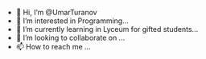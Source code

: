 - 👋 Hi, I’m @UmarTuranov
- 👀 I’m interested in Programming...
- 🌱 I’m currently learning in Lyceum for gifted students...
- 💞️ I’m looking to collaborate on ...
- 📫 How to reach me ...

<!---
UmarTuranov/UmarTuranov is a ✨ special ✨ repository because its `README.md` (this file) appears on your GitHub profile.
You can click the Preview link to take a look at your changes.
--->
